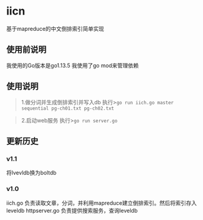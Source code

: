 # iicn
基于mapreduce的中文倒排索引简单实现

## 使用前说明
我使用的Go版本是go1.13.5
我使用了go mod来管理依赖

## 使用说明
> 1.做分词并生成倒排索引并写入db
  执行>``go run iich.go master sequential pg-ch01.txt pg-ch02.txt``

> 2.启动web服务
  执行>``go run server.go``

## 更新历史
### v1.1
将lvevldb换为boltdb
### v1.0
iich.go 负责读取文章，分词，并利用mapreduce建立倒排索引。然后将索引存入leveldb
httpserver.go 负责提供搜索服务，查询leveldb

